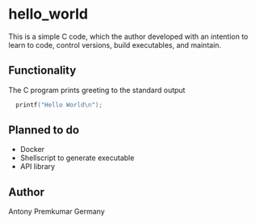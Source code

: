 # hello_world
This is a simple C code, which the author developed with an intention to learn to code, control versions, build executables, and maintain.

Functionality
-------------
The C program prints greeting to the standard output
```C
  printf("Hello World\n");
```

Planned to do
-------------
* Docker
* Shellscript to generate executable
* API library

Author
------
Antony Premkumar
Germany
